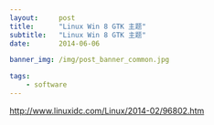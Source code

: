 ```yaml
---
layout:     post
title:      "Linux Win 8 GTK 主题"
subtitle:   "Linux Win 8 GTK 主题"
date:       2014-06-06

banner_img: /img/post_banner_common.jpg

tags:
    - software
---
```


http://www.linuxidc.com/Linux/2014-02/96802.htm
